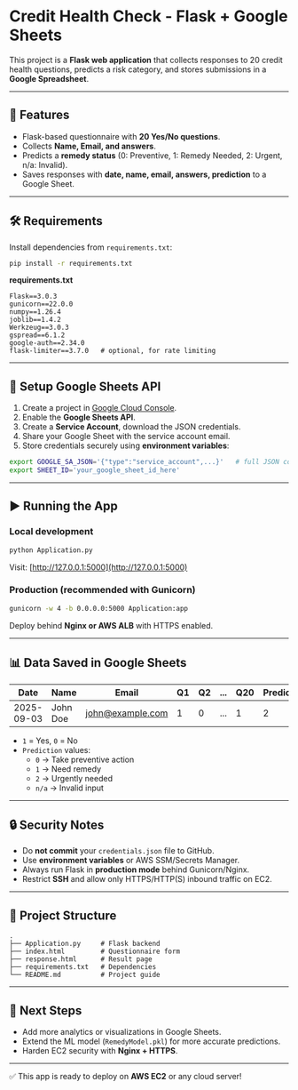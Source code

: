 # Credit Health Check - Flask + Google Sheets

This project is a **Flask web application** that collects responses to 20 credit health questions, predicts a risk category, and stores submissions in a **Google Spreadsheet**.

---

## 🚀 Features
- Flask-based questionnaire with **20 Yes/No questions**.
- Collects **Name, Email, and answers**.
- Predicts a **remedy status** (0: Preventive, 1: Remedy Needed, 2: Urgent, n/a: Invalid).
- Saves responses with **date, name, email, answers, prediction** to a Google Sheet.

---

## 🛠 Requirements

Install dependencies from `requirements.txt`:

```bash
pip install -r requirements.txt
```

**requirements.txt**
```
Flask==3.0.3
gunicorn==22.0.0
numpy==1.26.4
joblib==1.4.2
Werkzeug==3.0.3
gspread==6.1.2
google-auth==2.34.0
flask-limiter==3.7.0   # optional, for rate limiting
```

---

## 🔑 Setup Google Sheets API

1. Create a project in [Google Cloud Console](https://console.cloud.google.com/).
2. Enable the **Google Sheets API**.
3. Create a **Service Account**, download the JSON credentials.
4. Share your Google Sheet with the service account email.
5. Store credentials securely using **environment variables**:

```bash
export GOOGLE_SA_JSON='{"type":"service_account",...}'   # full JSON content as string
export SHEET_ID='your_google_sheet_id_here'
```

---

## ▶️ Running the App

### Local development
```bash
python Application.py
```
Visit: [http://127.0.0.1:5000](http://127.0.0.1:5000)

### Production (recommended with Gunicorn)
```bash
gunicorn -w 4 -b 0.0.0.0:5000 Application:app
```

Deploy behind **Nginx or AWS ALB** with HTTPS enabled.

---

## 📊 Data Saved in Google Sheets

| Date       | Name | Email | Q1 | Q2 | ... | Q20 | Prediction |
|------------|------|-------|----|----|-----|-----|------------|
| 2025-09-03 | John Doe | john@example.com | 1 | 0 | ... | 1 | 2 |

- `1` = Yes, `0` = No
- `Prediction` values:
  - `0` → Take preventive action
  - `1` → Need remedy
  - `2` → Urgently needed
  - `n/a` → Invalid input

---

## 🔒 Security Notes
- Do **not commit** your `credentials.json` file to GitHub.
- Use **environment variables** or AWS SSM/Secrets Manager.
- Always run Flask in **production mode** behind Gunicorn/Nginx.
- Restrict **SSH** and allow only HTTPS/HTTP(S) inbound traffic on EC2.

---

## 📂 Project Structure

```
.
├── Application.py     # Flask backend
├── index.html         # Questionnaire form
├── response.html      # Result page
├── requirements.txt   # Dependencies
└── README.md          # Project guide
```

---

## 📌 Next Steps
- Add more analytics or visualizations in Google Sheets.
- Extend the ML model (`RemedyModel.pkl`) for more accurate predictions.
- Harden EC2 security with **Nginx + HTTPS**.

---

✅ This app is ready to deploy on **AWS EC2** or any cloud server!
